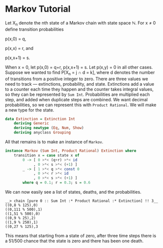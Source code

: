 # Markov Tutorial

Let X<sub>n</sub> denote the nth state of a Markov chain with state space ℕ.
For x ≠ 0 define transition probabilities

p(x,0) = q,

p(x,x) = r, and

p(x,x+1) = s.

When x = 0, let
p(x,0) = q+r,
p(x,x+1) = s.
Let p(x,y) = 0 in all other cases.
Suppose we wanted to find
P\[X<sub>n</sub> = j ∩ d = k],
where d denotes the number of transitions from a positive integer to zero.
There are three values we need to track —
extinctions, probability, and state.
Extinctions add a value to a counter each time they happen
and the counter takes integral values,
so they can be represented by `Sum Int`.
Probabilities are multiplied each step,
and added when duplicate steps are combined.
We want decimal probabilities, so
we can represent this with `Product Rational`.
We will make a new type for the state.

```haskell
data Extinction = Extinction Int
    deriving Generic
    deriving newtype (Eq, Num, Show)
    deriving anyclass Grouping
```

All that remains is to make an instance of `Markov`.

```haskell
instance Markov (Sum Int, Product Rational) Extinction where
    transition x = case state x of
        0 -> [ 0 >*< (q+r) >*< id
             , 0 >*< s >*< (+1) ]
        _ -> [ 1 >*< q >*< const 0
             , 0 >*< r >*< id
             , 0 >*< s >*< (+1) ]
        where q = 0.1; r = 0.3; s = 0.6
```

We can now easily see a list of states, deaths, and the probabilities.

```
__> chain [pure 0 :: Sum Int :* Product Rational :* Extinction] !! 3__
((0,8 % 125),0)
((0,111 % 500),1)
((1,51 % 500),0)
((0,9 % 25),2)
((1,9 % 250),1)
((0,27 % 125),3
```

This means that starting from a state of zero,
after three time steps there is a 51/500 chance
that the state is zero and there has been one death.
